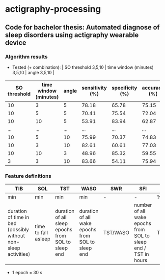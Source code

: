 # actigraphy-processing

## Code for bachelor thesis: Automated diagnose of sleep disorders using actigraphy wearable device

### Algorithm results

- Tested (+ combination): | SO threshold 3,5,10 | time window (minutes) 3,5,10 | angle 3,5,10 |

|SO threshold | time window (minutes) | angle | sensitivity (%)| specificity (%)|accuracy (%)|MCC (-)| note |
| --- | --- | --- | --- | --- | --- | --- | ---|
|10 |3  |5 | 78.18| 65.78| 75.15|    0.39| - |
|10 |5  |5 | 70.41	|75.54| 72.04|   0.38| - |
|10 |10 |5 | 53.91|  83.94| 62.87	 |      0.31| - |    
| ... | ... | ... | ... | ... | ... | ... |  ... |
|10 |5 |10 | 75.99 | 70.37 | 74.83 | 0.40 | balanced|
|10 |3 |10 | 82.61 | 60.61 | 77.03 | 0.40 | accuracy|
|10 |10 |3 | 48.96 | 85.32 | 59.55 | 0.28 | specificity|
|3 |3 |10 | 83.66 | 54.11 | 75.94 | 0.36 | sensitivity|


### Feature definitions

|TIB|SOL|TST|WASO|SWR|SFI|SE|
|---|---|---|---|---|---|---|
|min|min|min|min|-|-|%|
| duration of time in bed (possibly without non-sleep activities)| time to fall asleep| duration of all sleep epochs from SOL to sleep end| duration of all wake epochs from SOL to sleep end| TST/WASO| number of all wake epochs from SOL to sleep end / TST in hours | TST/TIB*100|
+ 1 epoch = 30 s
